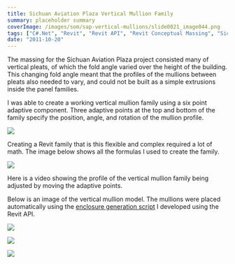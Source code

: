 ```yaml
---
title: Sichuan Aviation Plaza Vertical Mullion Family
summary: placeholder summary
coverImage: /images/som/sap-vertical-mullions/slide0021_image044.png
tags: ["C#.Net", "Revit", "Revit API", "Revit Conceptual Massing", "Sichuan Aviation Plaza"]
date: "2011-10-20"
---
```


The massing for the Sichuan Aviation Plaza project consisted many of vertical pleats, of which the fold angle varied over the height of the building. This changing fold angle meant that the profiles of the mullions between pleats also needed to vary, and could not be built as a simple extrusions inside the panel families.

I was able to create a working vertical mullion family using a six point adaptive component. Three adaptive points at the top and bottom of the family specify the position, angle, and rotation of the mullion profile.

![](/images/som/sap-vertical-mullions/slide0021_image044.png)

Creating a Revit family that is this flexible and complex required a lot of math. The image below shows all the formulas I used to create the family.

![](/images/som/sap-vertical-mullions/slide0021_image040.png)

Here is a video showing the profile of the vertical mullion family being adjusted by moving the adaptive points.

Below is an image of the vertical mullion model. The mullions were placed automatically using the [enclosure generation script](/projects/som/sap-enclosure) I developed using the Revit API.

![](/images/som/sap-vertical-mullions/slide0029_image053.png)

![](/images/som/sap-vertical-mullions/slide0019_image032.png)

![](/images/som/sap-vertical-mullions/slide0019_image034.png)
